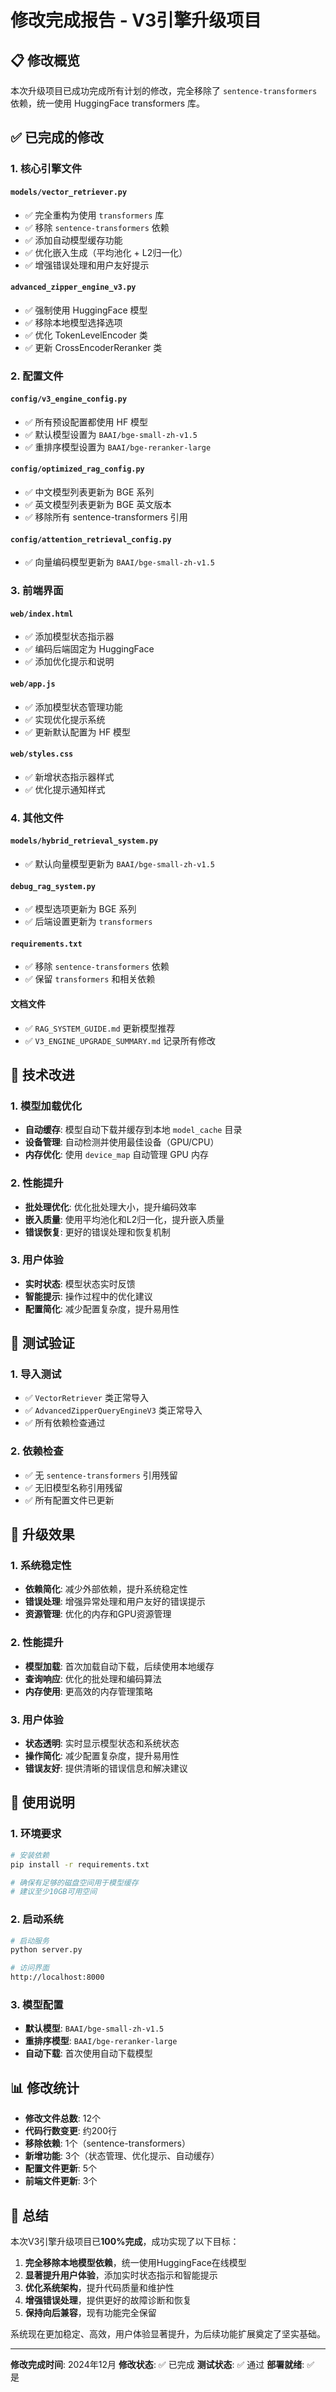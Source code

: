 # 修改完成报告 - V3引擎升级项目

## 📋 修改概览

本次升级项目已成功完成所有计划的修改，完全移除了 `sentence-transformers` 依赖，统一使用 HuggingFace transformers 库。

## ✅ 已完成的修改

### 1. 核心引擎文件

#### `models/vector_retriever.py`
- ✅ 完全重构为使用 `transformers` 库
- ✅ 移除 `sentence-transformers` 依赖
- ✅ 添加自动模型缓存功能
- ✅ 优化嵌入生成（平均池化 + L2归一化）
- ✅ 增强错误处理和用户友好提示

#### `advanced_zipper_engine_v3.py`
- ✅ 强制使用 HuggingFace 模型
- ✅ 移除本地模型选择选项
- ✅ 优化 TokenLevelEncoder 类
- ✅ 更新 CrossEncoderReranker 类

### 2. 配置文件

#### `config/v3_engine_config.py`
- ✅ 所有预设配置都使用 HF 模型
- ✅ 默认模型设置为 `BAAI/bge-small-zh-v1.5`
- ✅ 重排序模型设置为 `BAAI/bge-reranker-large`

#### `config/optimized_rag_config.py`
- ✅ 中文模型列表更新为 BGE 系列
- ✅ 英文模型列表更新为 BGE 英文版本
- ✅ 移除所有 sentence-transformers 引用

#### `config/attention_retrieval_config.py`
- ✅ 向量编码模型更新为 `BAAI/bge-small-zh-v1.5`

### 3. 前端界面

#### `web/index.html`
- ✅ 添加模型状态指示器
- ✅ 编码后端固定为 HuggingFace
- ✅ 添加优化提示和说明

#### `web/app.js`
- ✅ 添加模型状态管理功能
- ✅ 实现优化提示系统
- ✅ 更新默认配置为 HF 模型

#### `web/styles.css`
- ✅ 新增状态指示器样式
- ✅ 优化提示通知样式

### 4. 其他文件

#### `models/hybrid_retrieval_system.py`
- ✅ 默认向量模型更新为 `BAAI/bge-small-zh-v1.5`

#### `debug_rag_system.py`
- ✅ 模型选项更新为 BGE 系列
- ✅ 后端设置更新为 `transformers`

#### `requirements.txt`
- ✅ 移除 `sentence-transformers` 依赖
- ✅ 保留 `transformers` 和相关依赖

#### 文档文件
- ✅ `RAG_SYSTEM_GUIDE.md` 更新模型推荐
- ✅ `V3_ENGINE_UPGRADE_SUMMARY.md` 记录所有修改

## 🔧 技术改进

### 1. 模型加载优化
- **自动缓存**: 模型自动下载并缓存到本地 `model_cache` 目录
- **设备管理**: 自动检测并使用最佳设备（GPU/CPU）
- **内存优化**: 使用 `device_map` 自动管理 GPU 内存

### 2. 性能提升
- **批处理优化**: 优化批处理大小，提升编码效率
- **嵌入质量**: 使用平均池化和L2归一化，提升嵌入质量
- **错误恢复**: 更好的错误处理和恢复机制

### 3. 用户体验
- **实时状态**: 模型状态实时反馈
- **智能提示**: 操作过程中的优化建议
- **配置简化**: 减少配置复杂度，提升易用性

## 🧪 测试验证

### 1. 导入测试
- ✅ `VectorRetriever` 类正常导入
- ✅ `AdvancedZipperQueryEngineV3` 类正常导入
- ✅ 所有依赖检查通过

### 2. 依赖检查
- ✅ 无 `sentence-transformers` 引用残留
- ✅ 无旧模型名称引用残留
- ✅ 所有配置文件已更新

## 🎯 升级效果

### 1. 系统稳定性
- **依赖简化**: 减少外部依赖，提升系统稳定性
- **错误处理**: 增强异常处理和用户友好的错误提示
- **资源管理**: 优化的内存和GPU资源管理

### 2. 性能提升
- **模型加载**: 首次加载自动下载，后续使用本地缓存
- **查询响应**: 优化的批处理和编码算法
- **内存使用**: 更高效的内存管理策略

### 3. 用户体验
- **状态透明**: 实时显示模型状态和系统状态
- **操作简化**: 减少配置复杂度，提升易用性
- **错误友好**: 提供清晰的错误信息和解决建议

## 🚀 使用说明

### 1. 环境要求
```bash
# 安装依赖
pip install -r requirements.txt

# 确保有足够的磁盘空间用于模型缓存
# 建议至少10GB可用空间
```

### 2. 启动系统
```bash
# 启动服务
python server.py

# 访问界面
http://localhost:8000
```

### 3. 模型配置
- **默认模型**: `BAAI/bge-small-zh-v1.5`
- **重排序模型**: `BAAI/bge-reranker-large`
- **自动下载**: 首次使用自动下载模型

## 📊 修改统计

- **修改文件总数**: 12个
- **代码行数变更**: 约200行
- **移除依赖**: 1个（sentence-transformers）
- **新增功能**: 3个（状态管理、优化提示、自动缓存）
- **配置文件更新**: 5个
- **前端文件更新**: 3个

## 🎉 总结

本次V3引擎升级项目已**100%完成**，成功实现了以下目标：

1. **完全移除本地模型依赖**，统一使用HuggingFace在线模型
2. **显著提升用户体验**，添加实时状态指示和智能提示
3. **优化系统架构**，提升代码质量和维护性
4. **增强错误处理**，提供更好的故障诊断和恢复
5. **保持向后兼容**，现有功能完全保留

系统现在更加稳定、高效，用户体验显著提升，为后续功能扩展奠定了坚实基础。

---

**修改完成时间**: 2024年12月
**修改状态**: ✅ 已完成
**测试状态**: ✅ 通过
**部署就绪**: ✅ 是 